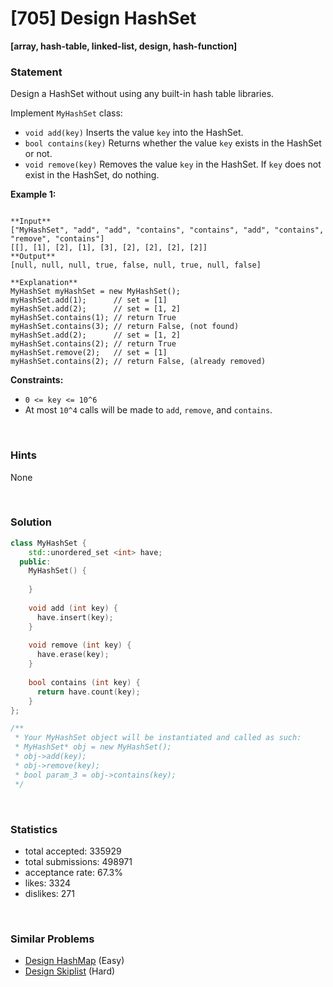 # [705] Design HashSet

**[array, hash-table, linked-list, design, hash-function]**

### Statement

Design a HashSet without using any built-in hash table libraries.

Implement `MyHashSet` class:

* `void add(key)` Inserts the value `key` into the HashSet.
* `bool contains(key)` Returns whether the value `key` exists in the HashSet or not.
* `void remove(key)` Removes the value `key` in the HashSet. If `key` does not exist in the HashSet, do nothing.


**Example 1:**

```

**Input**
["MyHashSet", "add", "add", "contains", "contains", "add", "contains", "remove", "contains"]
[[], [1], [2], [1], [3], [2], [2], [2], [2]]
**Output**
[null, null, null, true, false, null, true, null, false]

**Explanation**
MyHashSet myHashSet = new MyHashSet();
myHashSet.add(1);      // set = [1]
myHashSet.add(2);      // set = [1, 2]
myHashSet.contains(1); // return True
myHashSet.contains(3); // return False, (not found)
myHashSet.add(2);      // set = [1, 2]
myHashSet.contains(2); // return True
myHashSet.remove(2);   // set = [1]
myHashSet.contains(2); // return False, (already removed)
```

**Constraints:**
* `0 <= key <= 10^6`
* At most `10^4` calls will be made to `add`, `remove`, and `contains`.


<br />

### Hints

None

<br />

### Solution

```cpp
class MyHashSet {
    std::unordered_set <int> have;
  public:
    MyHashSet() {
      
    }
    
    void add (int key) {
      have.insert(key);
    }
    
    void remove (int key) {
      have.erase(key);
    }
    
    bool contains (int key) {
      return have.count(key);
    }
};

/**
 * Your MyHashSet object will be instantiated and called as such:
 * MyHashSet* obj = new MyHashSet();
 * obj->add(key);
 * obj->remove(key);
 * bool param_3 = obj->contains(key);
 */
```

<br />

### Statistics

- total accepted: 335929
- total submissions: 498971
- acceptance rate: 67.3%
- likes: 3324
- dislikes: 271

<br />

### Similar Problems

- [Design HashMap](https://leetcode.com/problems/design-hashmap) (Easy)
- [Design Skiplist](https://leetcode.com/problems/design-skiplist) (Hard)
